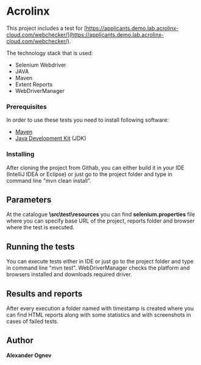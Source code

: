 # Acrolinx

This project includes a test for  [https://applicants.demo.lab.acrolinx-cloud.com/webchecker/](https://applicants.demo.lab.acrolinx-cloud.com/webchecker/).

The technology stack that is used:
 * Selenium Webdriver
 * JAVA
 * Maven 
 * Extent Reports
 * WebDriverManager

### Prerequisites

In order to use these tests you need to install following software:


* [Maven](https://maven.apache.org/)
* [Java Development Kit](https://www.oracle.com/technetwork/java/javase/downloads/jdk8-downloads-2133151.html) (JDK)


### Installing

After cloning the project from Githab, you can either build it in your IDE (IntelliJ IDEA or Eclipse) or just go to the project folder and type in command line "mvn clean install".

## Parameters
At the catalogue **\src\test\resources** you can find **selenium.properties** file where you can specify base URL of the project, reports folder and browser where the test is executed. 

## Running the tests

You can execute tests either in IDE or just go to the project folder and type in command line "mvn test".
WebDriverManager checks the platform and browsers installed and downloads required driver.  


## Results and reports

After every execution a folder named with timestamp is created where you can find HTML reports along with some statistics and with screenshots in cases of failed tests. 



## Author

 **Alexander Ognev** 

